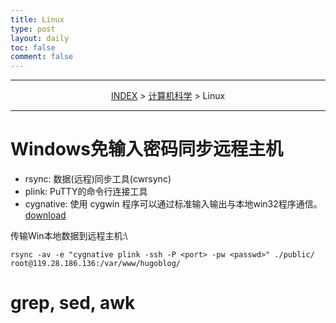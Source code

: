 ```yaml
---
title: Linux
type: post
layout: daily
toc: false
comment: false
---
```

---
<span><center>[INDEX](/gknows/index) > [计算机科学](/gknows/计算机科学) > Linux</center></span>

---
# Windows免输入密码同步远程主机
- rsync: 数据(远程)同步工具(cwrsync)
- plink: PuTTY的命令行连接工具
- cygnative: 使用 cygwin 程序可以通过标准输入输出与本地win32程序通信。[download](http://diario.beerensalat.info/2009/08/18/new_cygnative_version_1_2_for_rsync_plink.html)

传输Win本地数据到远程主机:\

    rsync -av -e "cygnative plink -ssh -P <port> -pw <passwd>" ./public/ root@119.28.186.136:/var/www/hugoblog/

# grep, sed, awk
